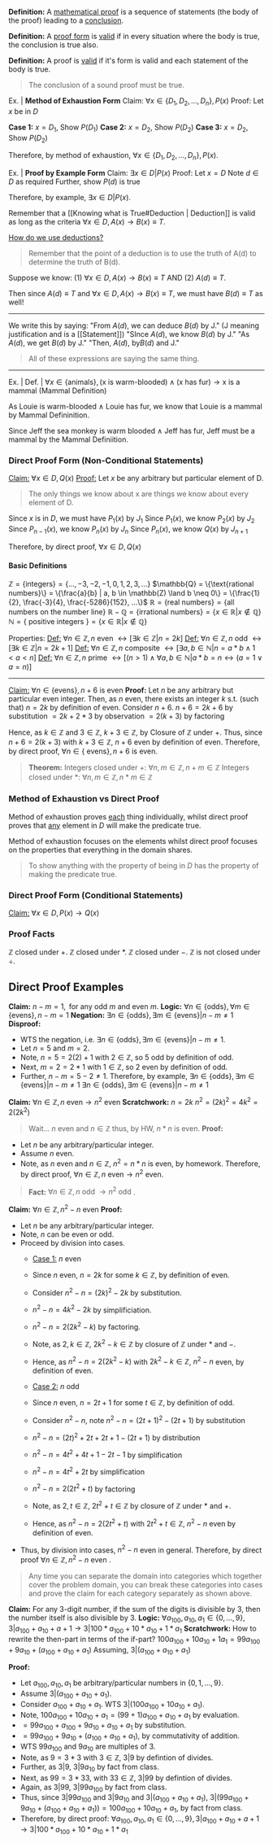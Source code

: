 <b>Definition:</b> A <u>mathematical proof</u> is a sequence of statements (the body of the proof) leading to a <u>conclusion</u>.

<b>Definition:</b> A <u>proof form</u> is <u>valid</u> if in every situation where the body is true, the conclusion is true also.

<b>Definition:</b> A proof is <u>valid</u> if it's form is valid and each statement of the body is true.

>The conclusion of a sound proof must be true.

Ex. |
<b>Method of Exhaustion Form</b>
Claim: $\forall x \in \{D_1, D_2,..., D_n\}, P(x)$
Proof: Let $x$ be in $D$

<b>Case 1:</b> $x = D_1$, Show $P(D_1)$
<b>Case 2:</b> $x = D_2$, Show $P(D_2)$
<b>Case 3:</b> $x = D_2$, Show $P(D_2)$

Therefore, by method of exhaustion, $\forall x \in \{D_1, D_2,..., D_n\}, P(x)$.

Ex. |
<b>Proof by Example Form</b>
Claim: $\exists x \in D | P(x)$
Proof: Let $x = D$
Note $d \in D$ as required
Further, show $P(d)$ is true

Therefore, by example, $\exists x \in D | P(x)$.

Remember that a [[Knowing what is True#Deduction | Deduction]] is valid as long as the criteria $\forall x \in D, A(x) \rightarrow B(x) \equiv T$.

<u>How do we use deductions?</u> 
> Remember that the point of a deduction is to use the truth of A(d) to determine the truth of B(d).

Suppose we know: (1) $\forall x \in D, A(x) \rightarrow B(x) \equiv T$  AND (2) $A(d) \equiv T$.

Then since $A(d) \equiv T$ and $\forall x \in D, A(x) \rightarrow B(x) \equiv T$, we must have $B(d) \equiv T$ as well!

---
We write this by saying:
"From $A(d)$, we can deduce $B(d)$ by J." (J meaning justification and is a [[Statement]])
"SInce $A(d)$, we know $B(d)$ by J."
"As $A(d)$, we get $B(d)$ by J."
"Then, $A(d)$, by$B(d)$ and J."
> All of these expressions are saying the same thing.

---
Ex. |
Def. | $\forall x \in \{\text{animals}\}, (\text{x is warm-blooded}) \land (\text{x has fur}) \rightarrow \text{x is a mammal}$ (Mammal Definition)

As Louie is warm-blooded $\land$ Louie has fur, we know that Louie is a mammal by Mammal Defininition.

Since Jeff the sea monkey is warm blooded $\land$ Jeff has fur, Jeff must be a mammal by the Mammal Definiition.

### Direct Proof Form (Non-Conditional Statements)
<u>Claim:</u> $\forall x \in D, Q(x)$
<u>Proof:</u> Let $x$ be any arbitrary but particular element of D.
> The only things we know about x are things we know about every element of D.

Since $x$ is in $D$, we must have $P_1(x)$ by $J_1$
Since $P_1(x)$, we know $P_2(x)$ by $J_2$
Since $P_{n-1}(x)$, we know $P_n(x)$ by $J_n$
Since $P_{n}(x)$, we know $Q(x)$ by $J_{n+1}$

Therefore, by direct proof,
$\forall x \in D, Q(x)$

#### Basic Definitions
$\mathbb{Z} = \{\text{integers}\} = \{..., -3, -2, -1, 0, 1, 2, 3, ...\}$
$\mathbb{Q}  = \{\text{rational numbers}\} = \{\frac{a}{b} | a, b \in \mathbb(Z) \land b \neq 0\} = \{\frac{1}{2}, \frac{-3}{4}, \frac{-5286}{152}, ...\}$
$\mathbb{R} = \{\text{real numbers}\} = \{\text{all numbers on the number line}\}$
$\mathbb{R} - \mathbb{Q} = \{\text{irrational numbers}\} = \{x \in \mathbb{R} | x \notin \mathbb{Q}\}$
$\mathbb{N} = \{\text{ positive integers }\} = \{x \in \mathbb{R} | x \notin \mathbb{Q}\}$

Properties:
<u>Def:</u> $\forall n \in \mathbb{Z}, n \text{ even } \leftrightarrow [\exists k \in \mathbb{Z} | n = 2k]$
<u>Def:</u> $\forall n \in \mathbb{Z}, n \text{ odd } \leftrightarrow [\exists k \in \mathbb{Z} | n = 2k+1]$
<u>Def:</u> $\forall n \in \mathbb{Z}, n \text{ composite } \leftrightarrow [\exists a, b \in \mathbb{N} | n = a * b \land 1 < a < n]$
<u>Def:</u> $\forall n \in \mathbb{Z}, n \text{ prime } \leftrightarrow [(n > 1) \land \forall a, b \in \mathbb{N} | a * b = n \leftrightarrow (a = 1 \lor a = n)]$

---
<u>Claim:</u> $\forall n \in \{\text{evens}\}, n + 6 \text{ is even}$
<b>Proof:</b> Let $n$ be any arbitrary but particular even integer.
Then, as $n$ even, there exists an integer $k$ s.t. (such that) $n = 2k$ by definition of even.
Consider $n + 6$.
	$n + 6 = 2k + 6$ by substitution
				$= 2k + 2*3$ by observation
				$= 2(k + 3)$ by factoring 

Hence, as $k \in \mathbb{Z}$ and $3 \in \mathbb{Z}$, $k + 3 \in \mathbb{Z}$, by Closure of $\mathbb{Z}$ under $+$.
Thus, since $n + 6 = 2(k + 3)$ with $k + 3 \in \mathbb{Z}$, $n + 6$ even by definition of even.
Therefore, by direct proof, $\forall n \in \{\text{ evens}\}, n + 6$ is even.

> <b>Theorem:</b> Integers closed under $+$: $\forall n, m \in \mathbb{Z}, n + m \in \mathbb{Z}$
Integers closed under $*$: $\forall n, m \in \mathbb{Z}, n * m \in \mathbb{Z}$

### Method of Exhaustion vs Direct Proof
Method of exhaustion proves <u>each</u> thing individually, whilst direct proof proves that <u>any</u> element in $D$ will make the predicate true.

Method of exhaustion focuses on the elements whilst direct proof focuses on the properties that everything in the domain shares.

> To show anything with the property of being in $D$ has the property of making the predicate true.

### Direct Proof Form (Conditional Statements)
<u>Claim:</u> $\forall x \in D, P(x) \rightarrow Q(x)$

### Proof Facts
$\mathbb{Z}$ closed under $+$.
$\mathbb{Z}$ closed under $*$.
$\mathbb{Z}$ closed under $-$.
$\mathbb{Z}$  is not closed under $\div$.

## Direct Proof Examples
<b>Claim:</b> $n - m = 1, \text{ for any odd } m \text{ and even } m$.
<b>Logic:</b> $\forall n \in \text{\{odds\}}, \forall  m \in \text{\{evens\}}, n-m=1$
<b>Negation:</b> $\exists n \in \text{\{odds\}}, \exists m \in \text{\{evens\}}| n-m\neq1$ 
<b>Disproof:</b>
- WTS the negation, i.e. $\exists n \in \text{\{odds\}}, \exists m \in \text{\{evens\}}| n-m\neq1$.
- Let $n=5$ and $m=2$.
- Note, $n=5=2(2)+1$ with $2 \in \mathbb{Z}$, so $5$ odd by definition of odd.
- Next, $m=2=2*1$ with $1 \in \mathbb{Z}$, so $2$ even by definition of odd.
- Further, $n-m=5-2 \neq 1$.
Therefore, by example, $\exists n \in \text{\{odds\}}, \exists m \in \text{\{evens\}}| n-m\neq1$ $\exists n \in \text{\{odds\}}, \exists m \in \text{\{evens\}}| n-m\neq1$

<b>Claim:</b> $\forall n \in \mathbb{Z}, n \text{ even} \rightarrow n^2 \text{ even}$
<b>Scratchwork:</b>
$n=2k$
$n^2=(2k)^2=4k^2=2(2k^2)$
>Wait... $n$ even and $n \in \mathbb{Z}$
>	thus, by HW, $n*n$ is even.
<b>Proof:</b>
- Let $n$ be any arbitrary/particular integer.
- Assume $n$ even.
-  Note, as $n$ even and $n \in \mathbb{Z}$, $n^2 = n*n$ is even, by homework.
Therefore, by direct proof, $\forall n \in \mathbb{Z}, n \text{ even} \rightarrow n^2 \text{ even}$.

> <b>Fact:</b> $\forall n \in \mathbb{Z}, n \text{ odd } \rightarrow n^2 \text{ odd }$.

<b>Claim:</b> $\forall n \in \mathbb{Z}, n^2-n \text{ even }$
<b>Proof:</b>
- Let $n$ be any arbitrary/particular integer.
- Note, $n$ can be even or odd.
- Proceed by division into cases.
	- <u>Case 1:</u> $n$ even
	- Since $n$ even, $n=2k$ for some $k \in \mathbb{Z}$, by definition of even.
	- Consider $n^2-n=(2k)^2-2k$ by substitution.
	- $n^2-n=4k^2-2k$ by simplificiation.
	- $n^2-n=2(2k^2-k)$ by factoring.
	- Note, as $2, k \in \mathbb{Z}$, $2k^2-k \in \mathbb{Z}$ by closure of $\mathbb{Z}$ under $*$ and $-$.
	- Hence, as $n^2-n=2(2k^2-k)$ with $2k^2-k \in \mathbb{Z}$, $n^2-n$ even, by definition of even.
	
	- <u>Case 2:</u> $n$ odd 
	- Since $n$ even, $n=2t+1$ for some $t \in \mathbb{Z}$, by definition of odd.
	- Consider $n^2-n$, note $n^2-n=(2t+1)^2-(2t+1)$ by substitution
	- $n^2-n=(2t)^2+2t+2t+1-(2t+1)$ by distribution
	- $n^2-n=4t^2+4t+1-2t-1$ by simplification
	- $n^2-n=4t^2+2t$ by simplification
	- $n^2-n=2(2t^2+t)$ by factoring
	- Note, as $2, t \in \mathbb{Z}$, $2t^2+t \in \mathbb{Z}$ by closure of $\mathbb{Z}$ under $*$ and $+$.
	- Hence, as $n^2-n=2(2t^2+t)$ with $2t^2+t \in \mathbb{Z}$, $n^2-n$ even by definition of even.
- Thus, by division into cases, $n^2-n$ even in general.
Therefore, by direct proof $\forall n \in \mathbb{Z}, n^2-n \text{ even }$.

>Any time you can separate the domain into categories which together cover the problem domain, you can break these categories into cases and prove the claim for each category separately as shown above.

<b>Claim:</b> For any 3-digit number, if the sum of the digits is divisible by $3$, then the number itself is also divisible by $3$.
<b>Logic:</b> $\forall a_{100},a_{10},a_1 \in \{0,...,9\}, 3|a_{100}+a_{10}+a+1 \rightarrow 3|100*a_{100}+10*a_{10}+1*a_1$
<b>Scratchwork:</b> How to rewrite the then-part in terms of the if-part?
$100a_{100}+10a_{10}+1a_1=99a_{100}+9a_{10}+(a_{100}+a_{10}+a_1)$
Assuming, $3|(a_{100}+a_{10}+a_1)$

<b>Proof:</b>
- Let $a_{100},a_{10},a_1$ be arbitrary/particular numbers in $\{0,1,...,9\}$.
- Assume $3|(a_{100} + a_{10} + a_1)$.
- Consider $a_{100} + a_{10} + a_1$. WTS $3|(100a_{100} + 10a_{10} + a_1)$. 
- Note, $100a_{100} + 10a_{10} + a_1 = (99+1)a_{100} + a_{10} + a_1$ by evaluation.
- $= 99a_{100}+a_{100}+9a_{10}+a_{10}+a_1$ by substitution.
- $= 99a_{100}+9a_{10}+(a_{100}+a_{10}+a_1)$, by commutativity of addition.
- WTS $99a_{100}$ and $9a_{10}$ are multiples of $3$.
- Note, as $9 = 3*3$ with $3 \in \mathbb{Z}$, $3|9$ by defintion of divides.
- Further, as $3|9$, $3|9a_{10}$ by fact from class.
- Next, as $99 = 3*33$, with $33 \in \mathbb{Z}$, $3|99$ by defintion of divides.
- Again, as $3|99$, $3|99a_{100}$ by fact from class.
- Thus, since $3|99a_{100}$ and $3|9a_{10}$ and $3|(a_{100}+a_{10}+a_1)$, $3|(99a_{100}+9a_{10}+(a_{100}+a_{10}+a_1)) = 100a_{100}+10a_{10}+a_1$, by fact from class.
- Therefore, by direct proof: $\forall a_{100},a_{10},a_1 \in \{0,...,9\}, 3|a_{100}+a_{10}+a+1 \rightarrow 3|100*a_{100}+10*a_{10}+1*a_1$
